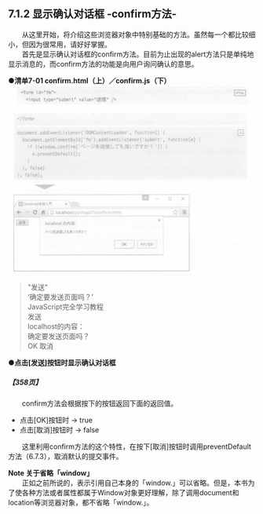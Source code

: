 
## 7.1.2 显示确认对话框 -confirm方法-
&emsp;&emsp;从这里开始，将介绍这些浏览器对象中特别基础的方法。虽然每一个都比较细小，但因为很常用，请好好掌握。<br>
&emsp;&emsp;首先是显示确认对话框的confirm方法。目前为止出现的alert方法只是单纯地显示消息的，而confirm方法的功能是向用户询问确认的意思。

**●清单7-01 confirm.html（上）／confirm.js（下）**
![image](../../images/c7/スクリーンショット&#32;2019-04-09&#32;午前11.05.36.png)
![image](../../images/c7/スクリーンショット&#32;2019-04-09&#32;午前11.05.51.png)
> "发送"  
> ‘确定要发送页面吗？’  
> JavaScript完全学习教程  
> 发送  
> localhost的内容：  
> 确定要发送页面吗？  
> OK 取消

**●点击[发送]按钮时显示确认对话框**

##### 【358页】
&emsp;&emsp;confirm方法会根据按下的按钮返回下面的返回值。
- 点击[OK]按钮时 → true
- 点击[取消]按钮时 → false

&emsp;&emsp;这里利用confirm方法的这个特性，在按下[取消]按钮时调用preventDefault方法（6.7.3），取消默认的提交事件。

**Note 关于省略「window」**<br>
&emsp;&emsp;正如之前所说的，表示引用自己本身的「window.」可以省略。但是，本书为了使各种方法或者属性都属于Window对象更好理解，除了调用document和location等浏览器对象，都不省略「window.」。